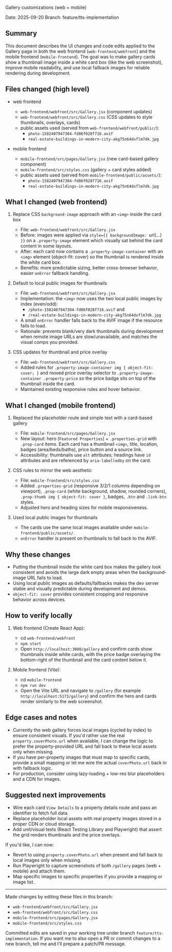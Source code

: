 Gallery customizations (web + mobile)

Date: 2025-09-20
Branch: feature/tts-implementation

Summary
-------
This document describes the UI changes and code edits applied to the Gallery page in both the web frontend (`web-frontend/webfront`) and the mobile frontend (`mobile-frontend`). The goal was to make gallery cards show a thumbnail image inside a white card box (like the web screenshot), improve mobile readability, and use local fallback images for reliable rendering during development.

Files changed (high level)
-------------------------
- web frontend
  - `web-frontend/webfront/src/Gallery.jsx` (component updates)
  - `web-frontend/webfront/src/Gallery.css` (CSS updates to style thumbnails, overlays, cards)
  - public assets used (served from `web-frontend/webfront/public/`):
    - `photo-1582407947304-fd86f028f716.avif`
    - `real-estate-buildings-in-modern-city-akg75n64dxflm7dk.jpg`

- mobile frontend
  - `mobile-frontend/src/pages/Gallery.jsx` (new card-based gallery component)
  - `mobile-frontend/src/styles.css` (gallery + card styles added)
  - public assets used (served from `mobile-frontend/public/assets/`):
    - `photo-1582407947304-fd86f028f716.avif`
    - `real-estate-buildings-in-modern-city-akg75n64dxflm7dk.jpg`

What I changed (web frontend)
-----------------------------
1. Replace CSS `background-image` approach with an `<img>` inside the card box
   - File: `web-frontend/webfront/src/Gallery.jsx`
   - Before: images were applied via `style={{ backgroundImage: `url(...)` }}` on a `.property-image` element which visually sat behind the card content in some layouts.
   - After: each card now contains a `.property-image-container` with an `<img>` element (object-fit: cover) so the thumbnail is rendered inside the white card box.
   - Benefits: more predictable sizing, better cross-browser behavior, easier `onError` fallback handling.

2. Default to local public images for thumbnails
   - File: `web-frontend/webfront/src/Gallery.jsx`
   - Implementation: the `<img>` now uses the two local public images by index (even/odd):
     - `/photo-1582407947304-fd86f028f716.avif` and
     - `/real-estate-buildings-in-modern-city-akg75n64dxflm7dk.jpg`
   - A small `onError` handler falls back to the AVIF image if the resource fails to load.
   - Rationale: prevents blank/very dark thumbnails during development when remote image URLs are slow/unavailable, and matches the visual comps you provided.

3. CSS updates for thumbnail and price overlay
   - File: `web-frontend/webfront/src/Gallery.css`
   - Added rules for `.property-image-container img { object-fit: cover; }` and moved price overlay selector to `.property-image-container .property-price` so the price badge sits on top of the thumbnail inside the card.
   - Maintained existing responsive rules and hover behavior.

What I changed (mobile frontend)
--------------------------------
1. Replaced the placeholder route and simple text with a card-based gallery
   - File: `mobile-frontend/src/pages/Gallery.jsx`
   - New layout: hero (`Featured Properties`) + `.properties-grid` with `.prop-card` items. Each card has a thumbnail `<img>`, title, location, badges (area/beds/baths), price button and a source link.
   - Accessibility: thumbnails use `alt` attributes; headings have `id` attributes and are referenced by `aria-labelledby` on the card.

2. CSS rules to mirror the web aesthetic
   - File: `mobile-frontend/src/styles.css`
   - Added `.properties-grid` (responsive 3/2/1 columns depending on viewport), `.prop-card` (white background, shadow, rounded corners), `.prop-thumb img { object-fit: cover }`, badges, `.btn` and `.link-btn` styles.
   - Adjusted hero and heading sizes for mobile responsiveness.

3. Used local public images for thumbnails
   - The cards use the same local images available under `mobile-frontend/public/assets/`.
   - `onError` handler is present on thumbnails to fall back to the AVIF.

Why these changes
-----------------
- Putting the thumbnail inside the white card box makes the gallery look consistent and avoids the large dark empty areas when the background-image URL fails to load.
- Using local public images as defaults/fallbacks makes the dev server stable and visually predictable during development and demos.
- `object-fit: cover` provides consistent cropping and responsive behavior across devices.

How to verify locally
---------------------
1. Web frontend (Create React App):
   - cd `web-frontend/webfront`
   - `npm start`
   - Open `http://localhost:3000/gallery` and confirm cards show thumbnails inside white cards, with the price badge overlaying the bottom-right of the thumbnail and the card content below it.

2. Mobile frontend (Vite):
   - cd `mobile-frontend`
   - `npm run dev`
   - Open the Vite URL and navigate to `/gallery` (for example `http://localhost:5173/gallery`) and confirm the hero and cards render similarly to the web screenshot.

Edge cases and notes
--------------------
- Currently the web gallery forces local images (cycled by index) to ensure consistent visuals. If you'd rather use the real `property.coverPhoto.url` when available, I can change the logic to prefer the property-provided URL and fall back to these local assets only when missing.
- If you have per-property images that must map to specific cards, provide a small mapping or let me wire the actual `coverPhoto.url` back in with fallback logic.
- For production, consider using lazy-loading + low-res blur placeholders and a CDN for images.

Suggested next improvements
---------------------------
- Wire each card `View Details` to a property details route and pass an identifier to fetch full data.
- Replace placeholder local assets with real property images stored in a proper CDN or cloud storage.
- Add unit/visual tests (React Testing Library and Playwright) that assert the grid renders thumbnails and the price overlays.

If you'd like, I can now:
- Revert to using `property.coverPhoto.url` when present and fall back to local images only when missing.
- Run Playwright to capture screenshots of both `/gallery` pages (web + mobile) and attach them.
- Map specific images to specific properties if you provide a mapping or image list.

---
Made changes by editing these files in this branch:
- `web-frontend/webfront/src/Gallery.jsx`
- `web-frontend/webfront/src/Gallery.css`
- `mobile-frontend/src/pages/Gallery.jsx`
- `mobile-frontend/src/styles.css`

Committed edits are saved in your working tree under branch `feature/tts-implementation`. If you want me to also open a PR or commit changes to a new branch, tell me and I'll prepare a patch/PR message.